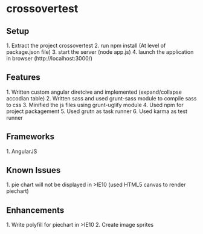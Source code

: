 # crossovertest

<h2>Setup</h2>
1. Extract the project crossovertest
2. run npm install (At level of package.json file)
3. start the server (node app.js)
4. launch the application in browser (http://localhost:3000/)

<h2>Features</h2>
1. Written custom angular diretcive and implemented (expand/collapse accodian table)
2. Written sass and used grunt-sass module to compile sass to css
3. Minified the js files using grunt-uglify module
4. Used npm for project packagement
5. Used grutn as task runner
6. Used karma as test runner

<h2>Frameworks</h2>
1. AngularJS

<h2>Known Issues</h2>
1. pie chart will not be displayed in >IE10 (used HTML5 canvas to render piechart)

<h2>Enhancements</h2>
1. Write polyfill for piechart in >IE10
2. Create image sprites
